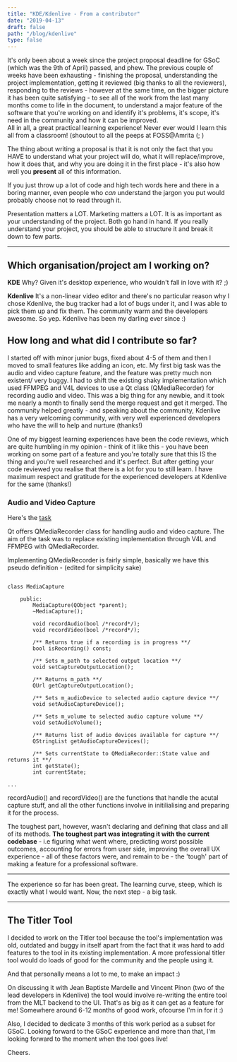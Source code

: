 ```yaml
---
title: "KDE/Kdenlive - From a contributor"
date: "2019-04-13"
draft: false
path: "/blog/kdenlive"
type: false
---
```


It's only been about a week since the project proposal deadline for GSoC (which was the 9th of April) passed, and phew. The previous couple of weeks have been exhausting - finishing the proposal, understanding the project implementation, getting it reviewed (big thanks to all the reviewers), responding to the reviews -  however at the same time, on the bigger picture it has been quite satisfying - to see all of the work from the last many months come to life in the document, to understand a major feature of the software that you're working on and identify it's problems, it's scope, it's need in the community and how it can be improved.  <br>
All in all, a great practical learning experience! Never ever would I learn this all from a classroom! (shoutout to all the peeps at FOSS@Amrita (; ) 

The thing about writing a proposal is that it is not only the fact that you HAVE to understand what your project will do, what it will replace/improve, how it does that, and why you are doing it in the first place - it's also how well you **present** all of this information. 

If you just throw up a lot of code and high tech words here and there in a boring manner, even people who *can* understand the jargon you put would probably choose not to read through it.

Presentation matters a LOT. Marketing matters a LOT. It is as important as your understanding of the project. Both go hand in hand. If you really understand your project, you should be able to structure it and break it down to few parts. 

----

## Which organisation/project am I working on?

**KDE** Why? Given it's desktop experience, who wouldn't fall in love with it? ;)

**Kdenlive** It's a non-linear video editor and there's no particular reason why I chose Kdenlive, the bug tracker had a lot of bugs under it, and I was able to pick them up and fix them. The community  warm and the developers awesome. So yep. Kdenlive has been my darling ever since :) 


## How long and what did I contribute so far?

I started off with minor junior bugs, fixed about 4-5 of them and then I moved to small features like adding an icon, etc. My first big task was the audio and video capture feature, and the feature was pretty much non existent/ very buggy. I had to shift the existing shaky implementation which used FFMPEG and V4L devices to use a Qt class (QMediaRecorder) for recording audio and video. This was a big thing for any newbie, and it took me nearly a month to finally send the merge request and get it merged. The community helped greatly - and speaking about the community, Kdenlive has a very welcoming community, with very well experienced developers who have the will to help and nurture (thanks!) 

One of my biggest learning experiences have been the code reviews, which are quite humbling in my opinion - think of it like this - you have been working on some part of a feature and you're totally sure that this IS the thing and you're well researched and it's perfect. But after getting your code reviewed you realise that there is a lot for you to still learn. I have maximum respect and gratitude for the experienced developers at Kdenlive for the same (thanks!)


### Audio and Video Capture

Here's the [task](https://phabricator.kde.org/T9292)

Qt offers QMediaRecorder class for handling audio and video capture. The aim of the task was to replace existing implementation through V4L and FFMPEG with QMediaRecorder.

Implementing QMediaRecorder is fairly simple, basically we have this pseudo definition - (edited for simplicity sake)

```

class MediaCapture 

	public:
	    MediaCapture(QObject *parent);
	    ~MediaCapture();

	    void recordAudio(bool /*record*/);
	    void recordVideo(bool /*record*/);

	    /** Returns true if a recording is in progress **/
	    bool isRecording() const;

	    /** Sets m_path to selected output location **/
	    void setCaptureOutputLocation();

	    /** Returns m_path **/
	    QUrl getCaptureOutputLocation();

	    /** Sets m_audioDevice to selected audio capture device **/
	    void setAudioCaptureDevice();

	    /** Sets m_volume to selected audio capture volume **/
	    void setAudioVolume();

	    /** Returns list of audio devices available for capture **/
	    QStringList getAudioCaptureDevices();

	    /** Sets currentState to QMediaRecorder::State value and returns it **/
	    int getState();
	    int currentState;

...

```

recordAudio() and recordVideo() are the functions that handle the acutal capture stuff, and all the other functions involve in initilialising and preparing it for the process.


The toughest part, however, wasn't declaring and defining that class and all of its methods. **The toughest part was integrating it with the current codebase** - i.e figuring what went where, predicting worst possible outcomes, accounting for errors from user side, improving the overall UX experience - all of these factors were, and remain to be - the 'tough' part of making a feature for a professional software. 

------------

The experience so far has been great. The learning curve, steep, which is exactly what I would want. Now, the next step - a big task.

------

## The Titler Tool

I decided to work on the Titler tool because the tool's implementation was old, outdated and buggy in itself apart from the fact that it was hard to add features to the tool in its existing implementation. A more professional titler tool would do loads of good for the community and the people using it. 

And that personally means a lot to me, to make an impact :) 

On discussing it with Jean Baptiste Mardelle and Vincent Pinon (two of the lead developers in Kdenlive) the tool would involve re-writing the entire tool from the MLT backend to the UI. That's as big as it can get as a feature for me!
Somewhere around 6-12 months of good work, ofcourse I'm in for it :) 

Also, I decided to dedicate 3 months of this work period as a subset for GSoC. Looking forward to the GSoC experience and more than that, I'm looking forward to the moment when the tool goes live! 

Cheers.



















